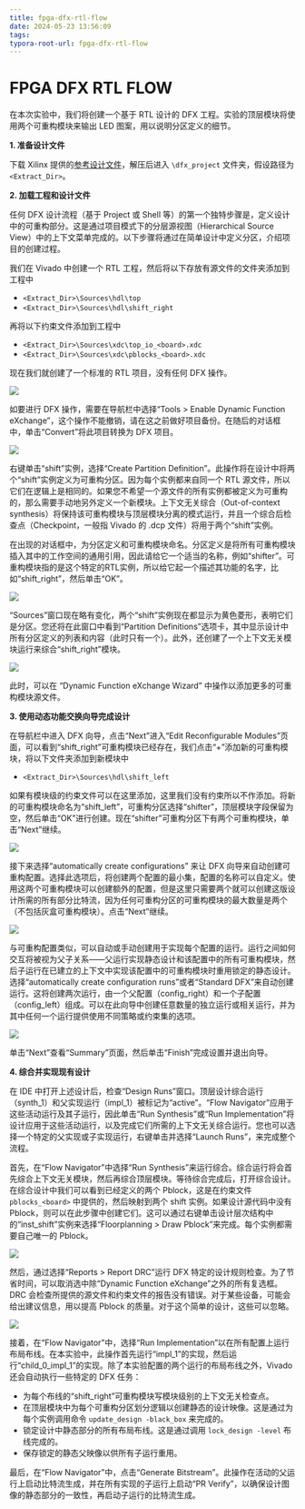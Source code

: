```yaml
---
title: fpga-dfx-rtl-flow
date: 2024-05-23 13:56:09
tags:
typora-root-url: fpga-dfx-rtl-flow
---
```


# FPGA DFX RTL FLOW

在本次实验中，我们将创建一个基于 RTL 设计的 DFX 工程。实验的顶层模块将使用两个可重构模块来输出 LED 图案，用以说明分区定义的细节。

**1. 准备设计文件**

下载 Xilinx 提供的[参考设计文件](https://www.xilinx.com/member/forms/download/design-license.html?cid=03e48cb4-ba89-496d-a3d7-cbaa2302ef79&filename=ug947-vivado-partial-reconfiguration-tutorial.zip)，解压后进入 `\dfx_project` 文件夹，假设路径为`<Extract_Dir>`。

**2. 加载工程和设计文件**

任何 DFX 设计流程（基于 Project 或 Shell 等）的第一个独特步骤是，定义设计中的可重构部分。这是通过项目模式下的分层源视图（Hierarchical Source View）中的上下文菜单完成的。以下步骤将通过在简单设计中定义分区，介绍项目的创建过程。

我们在 Vivado 中创建一个 RTL 工程，然后将以下存放有源文件的文件夹添加到工程中

- `<Extract_Dir>\Sources\hdl\top`
- `<Extract_Dir>\Sources\hdl\shift_right`

再将以下约束文件添加到工程中

- `<Extract_Dir>\Sources\xdc\top_io_<board>.xdc`
- `<Extract_Dir>\Sources\xdc\pblocks_<board>.xdc`

现在我们就创建了一个标准的 RTL 项目，没有任何 DFX 操作。

![](/1.png)

如要进行 DFX 操作，需要在导航栏中选择“Tools > Enable Dynamic Function eXchange”，这个操作不能撤销，请在这之前做好项目备份。在随后的对话框中，单击“Convert”将此项目转换为 DFX 项目。

![](/2.png)

右键单击“shift”实例，选择“Create Partition Definition”。此操作将在设计中将两个“shift”实例定义为可重构分区。因为每个实例都来自同一个 RTL 源文件，所以它们在逻辑上是相同的。如果您不希望一个源文件的所有实例都被定义为可重构的，那么需要手动地另外定义一个新模块。上下文无关综合（Out-of-context synthesis）将保持该可重构模块与顶层模块分离的模式运行，并且一个综合后检查点（Checkpoint，一般指 Vivado 的 .dcp 文件）将用于两个“shift”实例。

在出现的对话框中，为分区定义和可重构模块命名。分区定义是将所有可重构模块插入其中的工作空间的通用引用，因此请给它一个适当的名称，例如“shifter”。可重构模块指的是这个特定的RTL实例，所以给它起一个描述其功能的名字，比如“shift_right”，然后单击“OK”。

![](/3.png)

“Sources”窗口现在略有变化，两个“shift”实例现在都显示为黄色菱形，表明它们是分区。您还将在此窗口中看到“Partition Definitions”选项卡，其中显示设计中所有分区定义的列表和内容（此时只有一个）。此外，还创建了一个上下文无关模块运行来综合“shift_right”模块。

![](4.png)

此时，可以在 “Dynamic Function eXchange Wizard” 中操作以添加更多的可重构模块源文件。

**3. 使用动态功能交换向导完成设计**

在导航栏中进入 DFX 向导，点击“Next”进入“Edit Reconfigurable Modules”页面，可以看到“shift_right”可重构模块已经存在，我们点击“+”添加新的可重构模块，将以下文件夹添加到新模块中

- `<Extract_Dir>\Sources\hdl\shift_left`

如果有模块级的约束文件可以在这里添加，这里我们没有约束所以不作添加。将新的可重构模块命名为“shift_left”，可重构分区选择“shifter”，顶层模块字段保留为空，然后单击“OK”进行创建。现在“shifter”可重构分区下有两个可重构模块，单击“Next”继续。

![](5.png)

接下来选择“automatically create configurations” 来让 DFX 向导来自动创建可重构配置。选择此选项后，将创建两个配置的最小集，配置的名称可以自定义。使用这两个可重构模块可以创建额外的配置，但是这里只需要两个就可以创建这版设计所需的所有部分比特流，因为任何可重构分区的可重构模块的最大数量是两个（不包括灰盒可重构模块）。点击“Next”继续。

![](7.png)

与可重构配置类似，可以自动或手动创建用于实现每个配置的运行。运行之间如何交互将被视为父子关系——父运行实现静态设计和该配置中的所有可重构模块，然后子运行在已建立的上下文中实现该配置中的可重构模块时重用锁定的静态设计。选择“automatically create configuration runs”或者“Standard DFX”来自动创建运行。这将创建两次运行，由一个父配置（config_right）和一个子配置（config_left）组成。可以在此向导中创建任意数量的独立运行或相关运行，并为其中任何一个运行提供使用不同策略或约束集的选项。

![](9.png)

单击“Next”查看“Summary”页面，然后单击“Finish”完成设置并退出向导。

**4. 综合并实现现有设计**

在 IDE 中打开上述设计后，检查“Design Runs”窗口。顶层设计综合运行（synth_1）和父实现运行（impl_1）被标记为“active”。“Flow Navigator”应用于这些活动运行及其子运行，因此单击“Run Synthesis”或“Run Implementation”将设计应用于这些活动运行，以及完成它们所需的上下文无关综合运行。您也可以选择一个特定的父实现或子实现运行，右键单击并选择“Launch Runs”，来完成整个流程。

首先，在“Flow Navigator”中选择“Run Synthesis”来运行综合。综合运行将会首先综合上下文无关模块，然后再综合顶层模块。等待综合完成后，打开综合设计。在综合设计中我们可以看到已经定义的两个 Pblock，这是在约束文件 `pblocks_<board>` 中提供的，然后映射到两个 shift 实例。如果设计源代码中没有 Pblock，则可以在此步骤中创建它们。这可以通过右键单击设计层次结构中的“inst_shift”实例来选择“Floorplanning > Draw Pblock”来完成。每个实例都需要自己唯一的 Pblock。

![](11.png)

然后，通过选择“Reports > Report DRC”运行 DFX 特定的设计规则检查。为了节省时间，可以取消选中除“Dynamic Function eXchange”之外的所有复选框。DRC 会检查所提供的源文件和约束文件的报告没有错误。对于某些设备，可能会给出建议信息，用以提高 Pblock 的质量。对于这个简单的设计，这些可以忽略。

![](12.png)

接着，在“Flow Navigator”中，选择“Run Implementation”以在所有配置上运行布局布线。在本实验中，此操作首先运行“impl_1”的实现，然后运行“child_0_impl_1”的实现。除了本实验配置的两个运行的布局布线之外，Vivado 还会自动执行一些特定的 DFX 任务：

- 为每个布线的“shift_right”可重构模块写模块级别的上下文无关检查点。
- 在顶层模块中为每个可重构分区划分逻辑以创建静态的设计映像。这是通过为每个实例调用命令 `update_design -black_box` 来完成的。
- 锁定设计中静态部分的所有布局布线。这是通过调用 `lock_design -level` 布线完成的。
- 保存锁定的静态父映像以供所有子运行重用。

最后，在“Flow Navigator”中，点击“Generate Bitstream”。此操作在活动的父运行上启动比特流生成，并在所有实现的子运行上启动“PR Verify”，以确保设计图像的静态部分的一致性，再启动子运行的比特流生成。

